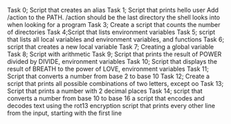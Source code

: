 Task 0; Script that creates an alias
Task 1; Script that prints hello user
Add /action to the PATH. /action should be the last directory the shell looks into when looking for a program
Task 3; Create a script that counts the number of directories
Task 4;Script that lists environment variables
Task 5; script that lists all local variables and environment variables, and functions
Task 6; script that creates a new local variable
Task 7; Creating a global variable
Task 8; Script with arithmetic
Task 9; Script that prints the result of POWER divided by DIVIDE, environment variables
Task 10; Script that displays the result of BREATH to the power of LOVE, environment variables
Task 11; Script that converts a number from base 2 to base 10
Task 12; Create a script that prints all possible combinations of two letters, except oo
Task 13; Script that prints a number with 2 decimal places
Task 14; script that converts a number from base 10 to base 16
a script that encodes and decodes text using the rot13 encryption
script that prints every other line from the input, starting with the first line
